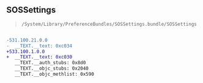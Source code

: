 ## SOSSettings

> `/System/Library/PreferenceBundles/SOSSettings.bundle/SOSSettings`

```diff

-531.100.21.0.0
-  __TEXT.__text: 0xc034
+533.100.1.0.0
+  __TEXT.__text: 0xc030
   __TEXT.__auth_stubs: 0x8d0
   __TEXT.__objc_stubs: 0x2040
   __TEXT.__objc_methlist: 0x590

```
